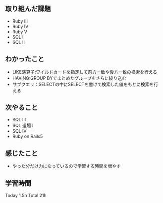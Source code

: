 ## 取り組んだ課題
- Ruby III
- Ruby IV
- Ruby V
- SQL I
- SQL II
## わかったこと
- LIKE演算子:ワイルドカードを指定して前方一致や後方一致の検索を行える
- HAVING:GROUP BYでまとめたグループをさらに絞り込む
- サブクエリ：SELECTの中にSELECTを書けて検索した値をもとに検索を行える
## 次やること
- SQL III
- SQL 道場 I
- SQL IV
- Ruby on Rails5
## 感じたこと
- やった分だけ力になっているので学習する時間を増やす
## 学習時間
Today 1.5h Total 21h
